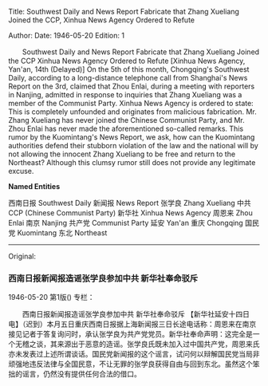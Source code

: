 Title: Southwest Daily and News Report Fabricate that Zhang Xueliang Joined the CCP, Xinhua News Agency Ordered to Refute

Author:
Date: 1946-05-20
Edition: 1

　　Southwest Daily and News Report Fabricate that Zhang Xueliang Joined the CCP
    Xinhua News Agency Ordered to Refute
    [Xinhua News Agency, Yan'an, 14th (Delayed)] On the 5th of this month, Chongqing's Southwest Daily, according to a long-distance telephone call from Shanghai's News Report on the 3rd, claimed that Zhou Enlai, during a meeting with reporters in Nanjing, admitted in response to inquiries that Zhang Xueliang was a member of the Communist Party. Xinhua News Agency is ordered to state: This is completely unfounded and originates from malicious fabrication. Mr. Zhang Xueliang has never joined the Chinese Communist Party, and Mr. Zhou Enlai has never made the aforementioned so-called remarks. This rumor by the Kuomintang's News Report, we ask, how can the Kuomintang authorities defend their stubborn violation of the law and the national will by not allowing the innocent Zhang Xueliang to be free and return to the Northeast? Although this clumsy rumor still does not provide any legitimate excuse.


**Named Entities**


西南日报 Southwest Daily
新闻报 News Report
张学良  Zhang Xueliang
中共  CCP (Chinese Communist Party)
新华社  Xinhua News Agency
周恩来  Zhou Enlai
南京  Nanjing
共产党 Communist Party
延安 Yan'an
重庆  Chongqing
国民党 Kuomintang
东北 Northeast



<hr /> 

Original: 


### 西南日报新闻报造谣张学良参加中共  新华社奉命驳斥

1946-05-20
第1版()
专栏：

　　西南日报新闻报造谣张学良参加中共
    新华社奉命驳斥
    【新华社延安十四日电】（迟到）本月五日重庆西南日报据上海新闻报三日长途电话称：周恩来在南京接见记者于答复询问时，承认张学良为共产党党员。新华社奉命声明：这完全是一个无稽之谈，其来源出于恶意的造谣。张学良氏既未加入过中国共产党，周恩来氏亦未发表过上述所谓谈话。国民党新闻报的这个谣言，试问何以辩解国民党当局非顽强地违反法律与全国民意，不让无罪的张学良获得自由与回到东北。虽然这个笨拙的谣言，仍然没有提供任何合法的借口。

